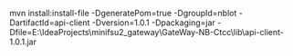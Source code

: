 mvn install:install-file -DgeneratePom=true -DgroupId=nblot -DartifactId=api-client -Dversion=1.0.1 -Dpackaging=jar -Dfile=E:\IdeaProjects\minifsu2_gateway\GateWay-NB-Ctcc\lib\api-client-1.0.1.jar